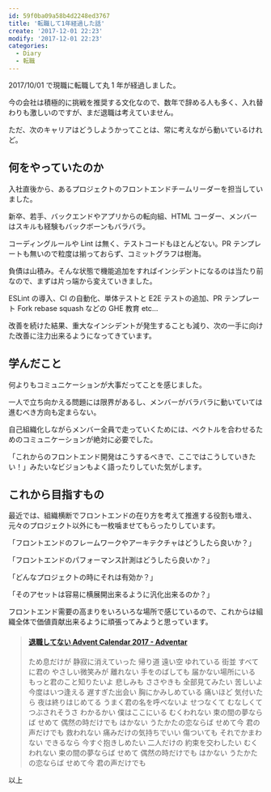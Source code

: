 ```yaml
---
id: 59f0ba09a58b4d2248ed3767
title: '転職して1年経過した話'
create: '2017-12-01 22:23'
modify: '2017-12-01 22:23'
categories:
  - Diary
  - 転職
---
```


2017/10/01 で現職に転職して丸 1 年が経過しました。

今の会社は積極的に挑戦を推奨する文化なので、数年で辞める人も多く、入れ替わりも激しいのですが、まだ退職は考えていません。

ただ、次のキャリアはどうしようかってことは、常に考えながら動いているけれど。

<!-- more -->

## 何をやっていたのか

入社直後から、あるプロジェクトのフロントエンドチームリーダーを担当していました。

新卒、若手、バックエンドやアプリからの転向組、HTML コーダー、メンバーはスキルも経験もバックボーンもバラバラ。

コーディングルールや Lint は無く、テストコードもほとんどない。PR テンプレートも無いので粒度は揃っておらず、コミットグラフは樹海。

負債は山積み。そんな状態で機能追加をすればインシデントになるのは当たり前なので、まずは片っ端から変えていきました。

ESLint の導入、CI の自動化、単体テストと E2E テストの追加、PR テンプレート Fork rebase squash などの GHE 教育 etc...

改善を続けた結果、重大なインシデントが発生することも減り、次の一手に向けた改善に注力出来るようになってきています。

## 学んだこと

何よりもコミュニケーションが大事だってことを感じました。

一人で立ち向かえる問題には限界があるし、メンバーがバラバラに動いていては進むべき方向も定まらない。

自己組織化しながらメンバー全員で走っていくためには、ベクトルを合わせるためのコミュニケーションが絶対に必要でした。

「これからのフロントエンド開発はこうするべきで、ここではこうしていきたい！」みたいなビジョンもよく語ったりしていた気がします。

## これから目指すもの

最近では、組織横断でフロントエンドの在り方を考えて推進する役割も増え、元々のプロジェクト以外にも一枚噛ませてもらったりしています。

「フロントエンドのフレームワークやアーキテクチャはどうしたら良いか？」

「フロントエンドのパフォーマンス計測はどうしたら良いか？」

「どんなプロジェクトの時にそれは有効か？」

「そのアセットは容易に横展開出来るように汎化出来るのか？」

フロントエンド需要の高まりをいろいろな場所で感じているので、これからは組織全体で価値貢献出来るように頑張ってみようと思っています。

<blockquote class="embedly-card" data-card-key="efc9713d77434ae8b88ef22dda0a91e8" data-card-controls="0" data-card-type="article" data-card-align="left"><h4><a href="https://adventar.org/calendars/2459">退職してない Advent Calendar 2017 - Adventar</a></h4><p>ため息だけが 静寂に消えていった 帰り道 遠い空 ゆれている 街並 すべてに君の やさしい微笑みが 離れない 手をのばしても 届かない場所にいる もっと君のこと知りたいよ 悲しみも ささやきも 全部見てみたい 苦しいよ 今度はいつ逢える 遅すぎた出会い 胸にかみしめている 痛いほど 気付いたら 夜は終りはじめてる うまく君の名を呼べないよ せつなくて むなしくて つぶされそうさ わかるかい 僕はここにいる むくわれない 束の間の夢ならば せめて 偶然の時だけでも はかない うたかたの恋ならば せめて今 君の声だけでも 救われない 痛みだけの気持ちでいい 傷ついても それでかまわない できるなら 今すぐ抱きしめたい 二人だけの 約束を交わしたい むくわれない 束の間の夢ならば せめて 偶然の時だけでも はかない うたかたの恋ならば せめて今 君の声だけでも</p></blockquote>
<script async src="//cdn.embedly.com/widgets/platform.js" charset="UTF-8"></script>

以上
